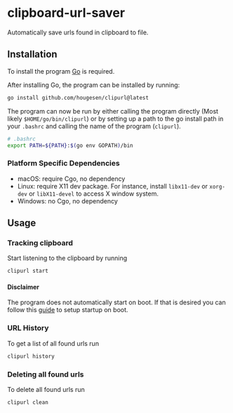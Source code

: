 # clipboard-url-saver

Automatically save urls found in clipboard to file.

## Installation

To install the program [Go](https://go.dev) is required.

After installing Go, the program can be installed by running:

```sh
go install github.com/hougesen/clipurl@latest
```

The program can now be run by either calling the program directly (Most likely `$HOME/go/bin/clipurl`) or by setting up a path to the go install path in your `.bashrc` and calling the name of the program (`clipurl`).

```sh
# .bashrc
export PATH=${PATH}:$(go env GOPATH)/bin
```

### Platform Specific Dependencies

-   macOS: require Cgo, no dependency
-   Linux: require X11 dev package. For instance, install `libx11-dev` or `xorg-dev` or `libX11-devel` to access X window system.
-   Windows: no Cgo, no dependency

## Usage

### Tracking clipboard

Start listening to the clipboard by running

```sh
clipurl start
```

#### Disclaimer

The program does not automatically start on boot. If that is desired you can follow this [guide](https://www.howtogeek.com/687970/how-to-run-a-linux-program-at-startup-with-systemd/) to setup startup on boot.

### URL History

To get a list of all found urls run

```sh
clipurl history
```

### Deleting all found urls

To delete all found urls run

```sh
clipurl clean
```
